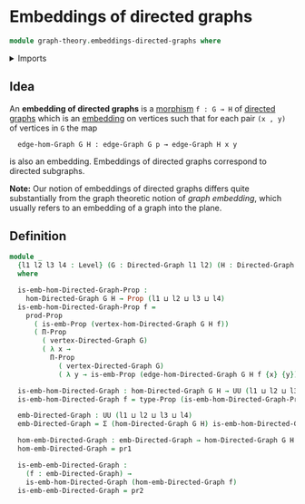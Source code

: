 # Embeddings of directed graphs

```agda
module graph-theory.embeddings-directed-graphs where
```

<details><summary>Imports</summary>

```agda
open import foundation.dependent-pair-types
open import foundation.embeddings
open import foundation.propositions
open import foundation.universe-levels

open import graph-theory.directed-graphs
open import graph-theory.morphisms-directed-graphs
```

</details>

## Idea

An **embedding of directed graphs** is a
[morphism](graph-theory.morphisms-directed-graphs.md) `f : G → H` of
[directed graphs](graph-theory.directed-graphs.md) which is an
[embedding](foundation.embeddings.md) on vertices such that for each pair
`(x , y)` of vertices in `G` the map

```text
  edge-hom-Graph G H : edge-Graph G p → edge-Graph H x y
```

is also an embedding. Embeddings of directed graphs correspond to directed
subgraphs.

**Note:** Our notion of embeddings of directed graphs differs quite
substantially from the graph theoretic notion of _graph embedding_, which
usually refers to an embedding of a graph into the plane.

## Definition

```agda
module _
  {l1 l2 l3 l4 : Level} (G : Directed-Graph l1 l2) (H : Directed-Graph l3 l4)
  where

  is-emb-hom-Directed-Graph-Prop :
    hom-Directed-Graph G H → Prop (l1 ⊔ l2 ⊔ l3 ⊔ l4)
  is-emb-hom-Directed-Graph-Prop f =
    prod-Prop
      ( is-emb-Prop (vertex-hom-Directed-Graph G H f))
      ( Π-Prop
        ( vertex-Directed-Graph G)
        ( λ x →
          Π-Prop
            ( vertex-Directed-Graph G)
            ( λ y → is-emb-Prop (edge-hom-Directed-Graph G H f {x} {y}))))

  is-emb-hom-Directed-Graph : hom-Directed-Graph G H → UU (l1 ⊔ l2 ⊔ l3 ⊔ l4)
  is-emb-hom-Directed-Graph f = type-Prop (is-emb-hom-Directed-Graph-Prop f)

  emb-Directed-Graph : UU (l1 ⊔ l2 ⊔ l3 ⊔ l4)
  emb-Directed-Graph = Σ (hom-Directed-Graph G H) is-emb-hom-Directed-Graph

  hom-emb-Directed-Graph : emb-Directed-Graph → hom-Directed-Graph G H
  hom-emb-Directed-Graph = pr1

  is-emb-emb-Directed-Graph :
    (f : emb-Directed-Graph) →
    is-emb-hom-Directed-Graph (hom-emb-Directed-Graph f)
  is-emb-emb-Directed-Graph = pr2
```
